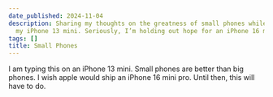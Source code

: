 ```yaml
---
date_published: 2024-11-04
description: Sharing my thoughts on the greatness of small phones while typing on
  my iPhone 13 mini. Seriously, I’m holding out hope for an iPhone 16 mini pro!
tags: []
title: Small Phones
---
```


I am typing this on an iPhone 13 mini. Small phones are better than big phones. I wish apple would ship an iPhone 16 mini pro. Until then, this will have to do.